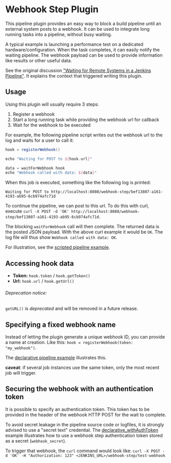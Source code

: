 Webhook Step Plugin
===================

This pipeline plugin provides an easy way to block a build pipeline until an
external system posts to a webhook.
It can be used to integrate long running tasks into a pipeline, without busy waiting.

A typical example is launching a performance test on a dedicated hardware/configuration.
When the task completes, it can easily notify the waiting pipeline.
The webhook payload can be used to provide information like results or other useful data.


See the original discussion ["Waiting for Remote Systems in a Jenkins Pipeline"](https://cpitman.github.io/jenkins/cicd/2017/03/16/waiting-for-remote-systems-in-a-jenkins-pipeline.html).
It explains the context that triggered writing this plugin.

Usage
-----

Using this plugin will usually require 3 steps:

1. Register a webhook
2. Start a long running task while providing the webhook url for callback
3. Wait for the webhook to be executed

For example, the following pipeline script writes out the webhook url to the log
and waits for a user to call it:

```groovy
hook = registerWebhook()

echo "Waiting for POST to ${hook.url}"

data = waitForWebhook hook
echo "Webhook called with data: ${data}"
```

When this job is executed, something like the following log is printed:

```
Waiting for POST to http://localhost:8080/webhook-step/bef13807-a161-4193-ab95-6cb974afc71d
```

To continue the pipeline, we can post to this url. To do this with curl, execute
`curl -X POST -d 'OK' http://localhost:8080/webhook-step/bef13807-a161-4193-ab95-6cb974afc71d`.

The blocking `waitForWebhook` call will then complete.
The returned data is the posted JSON payload.
With the above curl example it would be `OK`.
The log file will thus show `Webhook called with data: OK`.

For illustration, see the [scripted pipeline example](examples/scripted_pipeline).


Accessing hook data
-------------------

- **Token:** `hook.token` / `hook.getToken()`
- **Url:** `hook.url` / `hook.getUrl()`

###### Deprecation notice:

`getURL()` is *deprecated* and will be removed in a future release.


Specifying a fixed webhook name
-------------------------------

Instead of letting the plugin generate a unique webhook ID, you can provide a name at creation.
Like this: `hook = registerWebhook(token: "my_webhook")`.

The [declarative pipeline example](examples/declarative_pipeline) illustrates this.


**caveat**: if several job instances use the same token, only the most recent job will trigger.


Securing the webhook with an authentication token
-------------------------------------------------
It is possible to specify an authentication token.
This token has to be provided in the header of the webhook HTTP POST for the wait to complete.

To avoid secret leakage in the pipeline source code or logfiles, it is strongly advised to use a "secret text" credential.
The [declarative_withAuthToken](examples/declarative_withAuthToken) example illustrates how to use a webhook step authentication token stored as a secret (`webhook_secret`).

To trigger that webhook, the `curl` command would look like: `curl -X POST -d 'OK' -H "Authorization: 123" <JENKINS_URL>/webhook-step/test-webhook`
